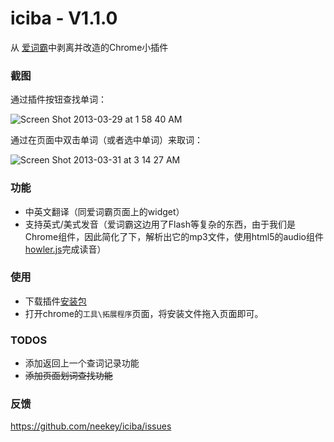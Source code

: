 iciba - V1.1.0
=====

从 [爱词霸](http://www.iciba.com/)中剥离并改造的Chrome小插件

### 截图

通过插件按钮查找单词：

![Screen Shot 2013-03-29 at 1 58 40 AM](https://f.cloud.github.com/assets/499870/314684/89c0a78e-97d1-11e2-81fa-a76a55bebc11.png)

通过在页面中双击单词（或者选中单词）来取词：

![Screen Shot 2013-03-31 at 3 14 27 AM](https://f.cloud.github.com/assets/499870/320831/19f242de-996e-11e2-8872-209f15b60b26.png)

### 功能

- 中英文翻译（同爱词霸页面上的widget）
- 支持英式/美式发音（爱词霸这边用了Flash等复杂的东西，由于我们是Chrome组件，因此简化了下，解析出它的mp3文件，使用html5的audio组件[howler.js](https://github.com/goldfire/howler.js)完成读音）

### 使用

- 下载插件[安装包](https://github.com/neekey/iciba/blob/master/build/iciba_1.1.0.crx?raw=true)
- 打开chrome的`工具\拓展程序`页面，将安装文件拖入页面即可。

### TODOS

- 添加返回上一个查词记录功能
- ~~添加页面划词查找功能~~

### 反馈

https://github.com/neekey/iciba/issues
